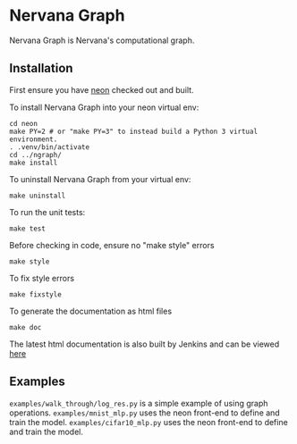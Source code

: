 # Nervana Graph

Nervana Graph is Nervana's computational graph.

## Installation

First ensure you have [neon](https://github.com/NervanaSystems/neon) checked out and built.

To install Nervana Graph into your neon virtual env:

```
cd neon
make PY=2 # or "make PY=3" to instead build a Python 3 virtual environment.
. .venv/bin/activate
cd ../ngraph/
make install
```

To uninstall Nervana Graph from your virtual env:
```
make uninstall
```

To run the unit tests:
```
make test
```

Before checking in code, ensure no "make style" errors
```
make style
```

To fix style errors
```
make fixstyle
```

To generate the documentation as html files
```
make doc
```

The latest html documentation is also built by Jenkins and can be viewed
[here](http://jenkins.sd.nervana.ai:8080/job/NEON_NGRAPH_Integration_Test/lastSuccessfulBuild/artifact/doc/build/html/index.html)


## Examples

`examples/walk_through/log_res.py` is a simple example of using graph operations.
`examples/mnist_mlp.py` uses the neon front-end to define and train the model.
`examples/cifar10_mlp.py` uses the neon front-end to define and train the model.